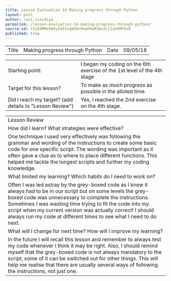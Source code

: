 ```yaml
---
title: Lesson Evaluation 14 Making progress through Python
layout: post
author: ravi.sisodiya
permalink: /lesson-evaluation-14-making-progress-through-python/
source-id: 15i69MMeSWXy545tnqWZHc0owHhwR3AceLlIaVeMFSx0
published: true
---
```

<table>
  <tr>
    <td>Title</td>
    <td>Making progress through Python</td>
    <td>Date</td>
    <td>09/05/18</td>
  </tr>
</table>


<table>
  <tr>
    <td>Starting point:</td>
    <td>I began my coding on the 6th exercise of the 1st level of the 4th stage</td>
  </tr>
  <tr>
    <td>Target for this lesson?</td>
    <td>To make as much progress as possible in the alloted time. </td>
  </tr>
  <tr>
    <td>Did I reach my target? 
(add details to "Lesson Review")</td>
    <td>Yes, I reached the 2nd exercise on the 4th stage.</td>
  </tr>
</table>


<table>
  <tr>
    <td>Lesson Review</td>
  </tr>
  <tr>
    <td>How did I learn? What strategies were effective? </td>
  </tr>
  <tr>
    <td>One technique I used very effectively was following the grammar and wording of the instructions to create some basic code for one specific script. The wording was important as it often gave a clue as to where to place different functions. This helped me tackle the longest scripts and further my coding knowledge.      </td>
  </tr>
  <tr>
    <td>What limited my learning? Which habits do I need to work on? </td>
  </tr>
  <tr>
    <td>Often I was led astray by the grey-boxed code as I knew it always had to be in our script but on some levels the grey-boxed code was unnecessary to complete the instructions. Sometimes I was wasting time trying to fit the code into my script when my current version was actually correct! I should always run my code at different times to see what I need to do next.</td>
  </tr>
  <tr>
    <td>What will I change for next time? How will I improve my learning?</td>
  </tr>
  <tr>
    <td>In the future I will recall this lesson and remember to always test my code whenever I think it may be right. Also, I should remind myself that the grey-boxed code is not always mandatory to the script, some of it can be switched out for other things. This will help me realise that there are usually several ways of following the instructions, not just one.</td>
  </tr>
</table>


